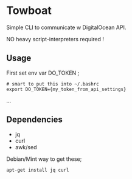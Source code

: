 Towboat
=======

Simple CLI to communicate w DigitalOcean API.

NO heavy script-interpreters required !

## Usage

First set env var DO_TOKEN ;
    
    # smart to put this into ~/.bashrc
    export DO_TOKEN={my_token_from_api_settings}

...

## Dependencies

  * jq
  * curl
  * awk/sed

Debian/Mint way to get these;

    apt-get install jq curl


